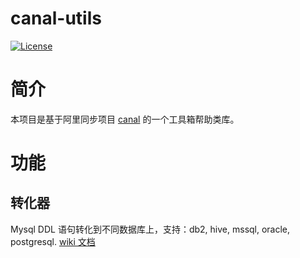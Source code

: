 canal-utils
=====================================

[![License](http://img.shields.io/:license-apache-brightgreen.svg)](http://www.apache.org/licenses/LICENSE-2.0.html)

# 简介
本项目是基于阿里同步项目 [canal](https://github.com/alibaba/canal) 的一个工具箱帮助类库。

# 功能
## 转化器
Mysql DDL 语句转化到不同数据库上，支持：db2, hive, mssql, oracle, postgresql. [wiki 文档](http://www.baidu.com) 